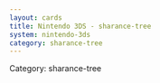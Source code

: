 ```yaml
---
layout: cards
title: Nintendo 3DS - sharance-tree
system: nintendo-3ds
category: sharance-tree
---
```

<div class="alert alert-secondary mb-4"><span class="i18n innerHTML-category">Category: </span><span class="i18n innerHTML-cat-sharance-tree">sharance-tree</span></div>
